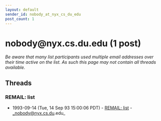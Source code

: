 ```yaml
---
layout: default
sender_id: nobody_at_nyx_cs_du_edu
post_count: 1
---
```


# nobody<span>@</span>nyx.cs.du.edu (1 post)

_Be aware that many list participants used multiple email addresses over their time active on the list. As such this page may not contain all threads available._

## Threads

### REMAIL: list
+ 1993-09-14 (Tue, 14 Sep 93 15:00:06 PDT) - [REMAIL: list](/archive/1993/09/ec9a34414329f5d4ec72147ae6319fd7d5f7b4ee62c9f6d9ec311c265823e850) - _nobody@nyx.cs.du.edu_


